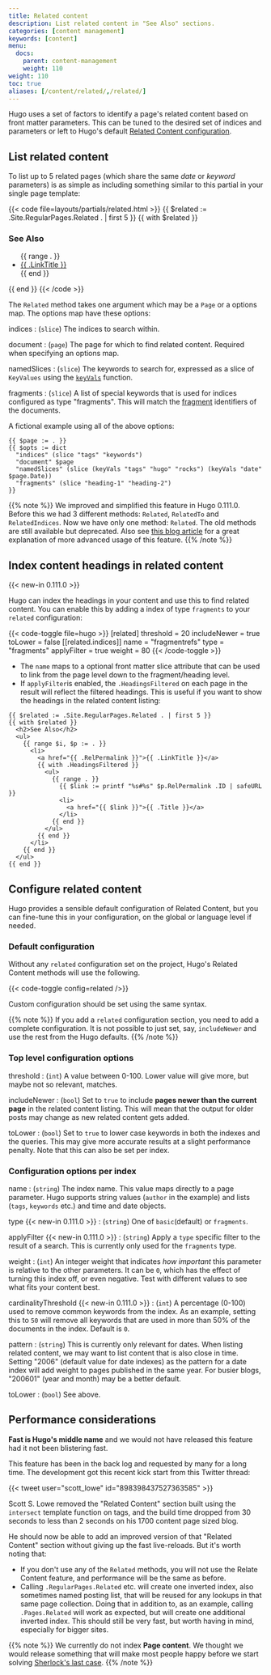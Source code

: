 ```yaml
---
title: Related content
description: List related content in "See Also" sections.
categories: [content management]
keywords: [content]
menu:
  docs:
    parent: content-management
    weight: 110
weight: 110
toc: true
aliases: [/content/related/,/related/]
---
```


Hugo uses a set of factors to identify a page's related content based on front matter parameters. This can be tuned to the desired set of indices and parameters or left to Hugo's default [Related Content configuration](#configure-related-content).

## List related content

To list up to 5 related pages (which share the same _date_ or _keyword_ parameters) is as simple as including something similar to this partial in your single page template:

{{< code file=layouts/partials/related.html >}}
{{ $related := .Site.RegularPages.Related . | first 5 }}
{{ with $related }}
<h3>See Also</h3>
<ul>
 {{ range . }}
 <li><a href="{{ .RelPermalink }}">{{ .LinkTitle }}</a></li>
 {{ end }}
</ul>
{{ end }}
{{< /code >}}

The `Related` method takes one argument which may be a `Page` or a options map. The options map have these options:

indices
: (`slice`) The indices to search within.

document
: (`page`) The page for which to find related content. Required when specifying an options map.

namedSlices
: (`slice`) The keywords to search for, expressed as a slice of `KeyValues` using the [`keyVals`] function.

fragments
: (`slice`) A list of special keywords that is used for indices configured as type "fragments". This will match the [fragment] identifiers of the documents.

[fragment]: /getting-started/glossary/#fragment
[`keyVals`]: /functions/collections/keyvals/

A fictional example using all of the above options:

```go-html-template
{{ $page := . }}
{{ $opts := dict
  "indices" (slice "tags" "keywords")
  "document" $page
  "namedSlices" (slice (keyVals "tags" "hugo" "rocks") (keyVals "date" $page.Date))
  "fragments" (slice "heading-1" "heading-2")
}}
```

{{% note %}}
We improved and simplified this feature in Hugo 0.111.0. Before this we had 3 different methods: `Related`, `RelatedTo` and `RelatedIndices`. Now we have only one method: `Related`. The old methods are still available but deprecated. Also see [this blog article](https://regisphilibert.com/blog/2018/04/hugo-optmized-relashionships-with-related-content/) for a great explanation of more advanced usage of this feature.
{{% /note %}}

## Index content headings in related content

{{< new-in 0.111.0 >}}

Hugo can index the headings in your content and use this to find related content. You can enable this by adding a index of type `fragments` to your `related` configuration:

{{< code-toggle file=hugo >}}
[related]
threshold    = 20
includeNewer = true
toLower      = false
[[related.indices]]
name        = "fragmentrefs"
type        = "fragments"
applyFilter = true
weight      = 80
{{< /code-toggle >}}

* The `name` maps to a optional front matter slice attribute that can be used to link from the page level down to the fragment/heading level.
* If `applyFilter`is enabled, the `.HeadingsFiltered` on each page in the result will reflect the filtered headings. This is useful if you want to show the headings in the related content listing:

```go-html-template
{{ $related := .Site.RegularPages.Related . | first 5 }}
{{ with $related }}
  <h2>See Also</h2>
  <ul>
    {{ range $i, $p := . }}
      <li>
        <a href="{{ .RelPermalink }}">{{ .LinkTitle }}</a>
        {{ with .HeadingsFiltered }}
          <ul>
            {{ range . }}
              {{ $link := printf "%s#%s" $p.RelPermalink .ID | safeURL }}
              <li>
                <a href="{{ $link }}">{{ .Title }}</a>
              </li>
            {{ end }}
          </ul>
        {{ end }}
      </li>
    {{ end }}
  </ul>
{{ end }}
```

## Configure related content

Hugo provides a sensible default configuration of Related Content, but you can fine-tune this in your configuration, on the global or language level if needed.

### Default configuration

Without any `related` configuration set on the project, Hugo's Related Content methods will use the following.

{{< code-toggle config=related />}}

Custom configuration should be set using the same syntax.

{{% note %}}
If you add a `related` configuration section, you need to add a complete configuration. It is not possible to just set, say, `includeNewer` and use the rest  from the Hugo defaults.
{{% /note %}}

### Top level configuration options

threshold
: (`int`) A value between 0-100. Lower value will give more, but maybe not so relevant, matches.

includeNewer
: (`bool`) Set to `true` to include **pages newer than the current page** in the related content listing. This will mean that the output for older posts may change as new related content gets added.

toLower
: (`bool`) Set to `true` to lower case keywords in both the indexes and the queries. This may give more accurate results at a slight performance penalty. Note that this can also be set per index.

### Configuration options per index

name
: (`string`) The index name. This value maps directly to a page parameter. Hugo supports string values (`author` in the example) and lists (`tags`, `keywords` etc.) and time and date objects.

type {{< new-in 0.111.0 >}} 
: (`string`) One of `basic`(default) or `fragments`.

applyFilter {{< new-in 0.111.0 >}}
: (`string`) Apply a `type` specific filter to the result of a search. This is currently only used for the `fragments` type.

weight
: (`int`) An integer weight that indicates _how important_ this parameter is relative to the other parameters.  It can be `0`, which has the effect of turning this index off, or even negative. Test with different values to see what fits your content best.

cardinalityThreshold {{< new-in 0.111.0 >}}
: (`int`) A percentage (0-100) used to remove common keywords from the index. As an example, setting this to `50` will remove all keywords that are used in more than 50% of the documents in the index. Default is `0`.

pattern
: (`string`) This is currently only relevant for dates. When listing related content, we may want to list content that is also close in time. Setting "2006" (default value for date indexes) as the pattern for a date index will add weight to pages published in the same year. For busier blogs, "200601" (year and month) may be a better default.

toLower
: (`bool`) See above.

## Performance considerations

**Fast is Hugo's middle name** and we would not have released this feature had it not been blistering fast.

This feature has been in the back log and requested by many for a long time. The development got this recent kick start from this Twitter thread:

{{< tweet user="scott_lowe" id="898398437527363585" >}}

Scott S. Lowe removed the "Related Content" section built using the `intersect` template function on tags, and the build time dropped from 30 seconds to less than 2 seconds on his 1700 content page sized blog.

He should now be able to add an improved version of that "Related Content" section without giving up the fast live-reloads. But it's worth noting that:

* If you don't use any of the `Related` methods, you will not use the Relate Content feature, and performance will be the same as before.
* Calling `.RegularPages.Related` etc. will create one inverted index, also sometimes named posting list, that will be reused for any lookups in that same page collection. Doing that in addition to, as an example, calling `.Pages.Related` will work as expected, but will create one additional inverted index. This should still be very fast, but worth having in mind, especially for bigger sites.

{{% note %}}
We currently do not index **Page content**. We thought we would release something that will make most people happy before we start solving [Sherlock's last case](https://github.com/joearms/sherlock).
{{% /note %}}
